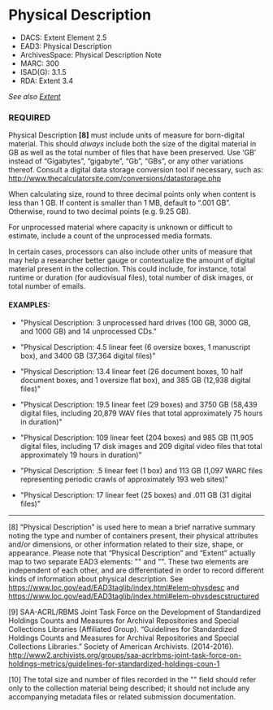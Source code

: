 ﻿# Physical Description

* DACS: Extent Element 2.5
* EAD3: Physical Description <physdesc>
* ArchivesSpace: Physical Description Note
* MARC: 300
* ISAD(G): 3.1.5
* RDA: Extent 3.4
  
 _See also [Extent](https://github.com/shirapeltzman/uc-guidelines/blob/master/DESCRIPTIVE_ELEMENTS/extent.md)_


### REQUIRED
Physical Description **[8]** must include units of measure for born-digital material. This should _always_ include both the size of the digital material in GB as well as the total number of files that have been preserved. Use ‘GB’ instead of “Gigabytes”, “gigabyte”, “Gb”, “GBs”, or any other variations thereof. Consult a digital data storage conversion tool if necessary, such as: http://www.thecalculatorsite.com/conversions/datastorage.php

When calculating size, round to three decimal points only when content is less than 1 GB. If content is smaller than 1 MB, default to “.001 GB”. Otherwise, round to two decimal points (e.g. 9.25 GB).

For unprocessed material where capacity is unknown or difficult to estimate, include a count of the unprocessed media formats. 

In certain cases, processors can also include other units of measure that may help a researcher better gauge or contextualize the amount of digital material present in the collection. This could include, for instance, total runtime or duration (for audiovisual files), total number of disk images, or total number of emails.

#### EXAMPLES:
* "Physical Description: 3 unprocessed hard drives (100 GB, 3000 GB, and 1000 GB) and 14 unprocessed CDs."

* "Physical Description: 4.5 linear feet (6 oversize boxes, 1 manuscript box), and 3400 GB (37,364 digital files)"

* "Physical Description: 13.4 linear feet (26 document boxes, 10 half document boxes, and 1 oversize flat box), and 385 GB (12,938 digital files)"

* "Physical Description: 19.5 linear feet (29 boxes) and 3750 GB (58,439 digital files, including 20,879 WAV files that total approximately 75 hours in duration)"

* "Physical Description: 109 linear feet (204 boxes) and 985 GB (11,905 digital files, including 17 disk images and 209 digital video files that total approximately 19 hours in duration)"

* "Physical Description: .5 linear feet (1 box) and 113 GB (1,097 WARC files representing periodic crawls of approximately 193 web sites)" 

* "Physical Description: 17 linear feet (25 boxes) and .011 GB (31 digital files)"

___
[8] “Physical Description” is used here to mean a brief narrative summary noting the type and number of containers present, their physical attributes and/or dimensions, or other information related to their size, shape, or appearance. Please note that “Physical Description” and “Extent” actually map to two separate EAD3 elements: "<physdesc>" and "<physdescstructured>". These two elements are independent of each other, and are differentiated in order to record different kinds of information about physical description. See https://www.loc.gov/ead/EAD3taglib/index.html#elem-physdesc and https://www.loc.gov/ead/EAD3taglib/index.html#elem-physdescstructured 

[9] SAA-ACRL/RBMS Joint Task Force on the Development of Standardized Holdings Counts and Measures for Archival Repositories and Special Collections Libraries (Affiliated Group). “Guidelines for Standardized Holdings Counts and Measures for Archival Repositories and Special Collections Libraries.” Society of American Archivists. (2014-2016). http://www2.archivists.org/groups/saa-acrlrbms-joint-task-force-on-holdings-metrics/guidelines-for-standardized-holdings-coun-1

[10] The total size and number of files recorded in the "<physdesc>" field should refer only to the collection material being described; it should not include any accompanying metadata files or related submission documentation. 
